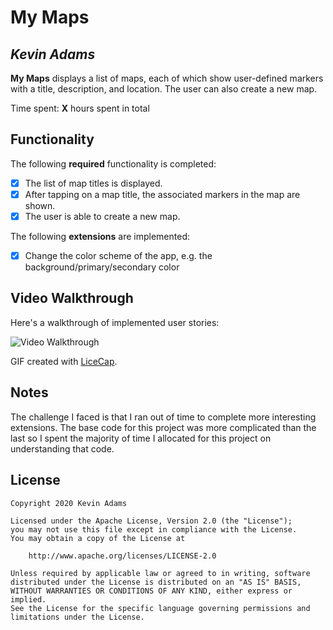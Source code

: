 # My Maps 

## *Kevin Adams*

**My Maps** displays a list of maps, each of which show user-defined markers with a title, description, and location. The user can also create a new map. 

Time spent: **X** hours spent in total

## Functionality 

The following **required** functionality is completed:

* [X] The list of map titles is displayed.
* [X] After tapping on a map title, the associated markers in the map are shown.
* [X] The user is able to create a new map.

The following **extensions** are implemented:

* [X] Change the color scheme of the app, e.g. the background/primary/secondary color

## Video Walkthrough

Here's a walkthrough of implemented user stories:

<img src='https://imgur.com/VO0MKxb' title='Video Walkthrough' width='' alt='Video Walkthrough' />

GIF created with [LiceCap](http://www.cockos.com/licecap/).

## Notes

The challenge I faced is that I ran out of time to complete more interesting extensions. The base code for this project was more complicated than the last so I spent the majority of time I allocated for this project on understanding that code.

## License

    Copyright 2020 Kevin Adams

    Licensed under the Apache License, Version 2.0 (the "License");
    you may not use this file except in compliance with the License.
    You may obtain a copy of the License at

        http://www.apache.org/licenses/LICENSE-2.0

    Unless required by applicable law or agreed to in writing, software
    distributed under the License is distributed on an "AS IS" BASIS,
    WITHOUT WARRANTIES OR CONDITIONS OF ANY KIND, either express or implied.
    See the License for the specific language governing permissions and
    limitations under the License.
